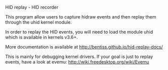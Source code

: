 HID replay - HID recorder

This program allow users to capture hidraw events and then
replay them through the uhid kernel module.

In order to replay the HID events, you will need to load the
module uhid which is available in kernels v3.6+.

More documentation is available at
http://bentiss.github.io/hid-replay-docs/

This is mainly for debugging kernel drivers. If your goal
is just to replay events, have a look at evemu:
http://wiki.freedesktop.org/wiki/Evemu

